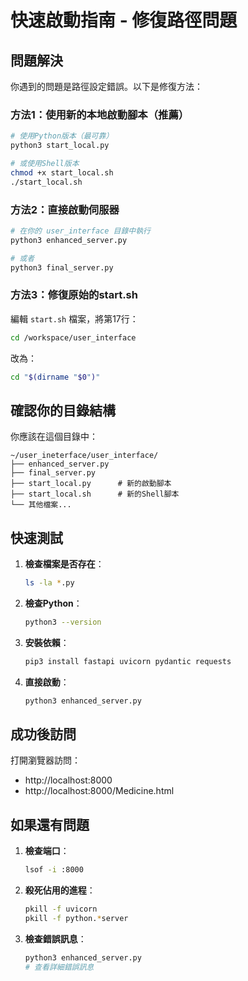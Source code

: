 # 快速啟動指南 - 修復路徑問題

## 問題解決

你遇到的問題是路徑設定錯誤。以下是修復方法：

### 方法1：使用新的本地啟動腳本（推薦）

```bash
# 使用Python版本（最可靠）
python3 start_local.py

# 或使用Shell版本
chmod +x start_local.sh
./start_local.sh
```

### 方法2：直接啟動伺服器

```bash
# 在你的 user_interface 目錄中執行
python3 enhanced_server.py

# 或者
python3 final_server.py
```

### 方法3：修復原始的start.sh

編輯 `start.sh` 檔案，將第17行：
```bash
cd /workspace/user_interface
```
改為：
```bash
cd "$(dirname "$0")"
```

## 確認你的目錄結構

你應該在這個目錄中：
```
~/user_ineterface/user_interface/
├── enhanced_server.py
├── final_server.py
├── start_local.py      # 新的啟動腳本
├── start_local.sh      # 新的Shell腳本
└── 其他檔案...
```

## 快速測試

1. **檢查檔案是否存在**：
   ```bash
   ls -la *.py
   ```

2. **檢查Python**：
   ```bash
   python3 --version
   ```

3. **安裝依賴**：
   ```bash
   pip3 install fastapi uvicorn pydantic requests
   ```

4. **直接啟動**：
   ```bash
   python3 enhanced_server.py
   ```

## 成功後訪問

打開瀏覽器訪問：
- http://localhost:8000
- http://localhost:8000/Medicine.html

## 如果還有問題

1. **檢查端口**：
   ```bash
   lsof -i :8000
   ```

2. **殺死佔用的進程**：
   ```bash
   pkill -f uvicorn
   pkill -f python.*server
   ```

3. **檢查錯誤訊息**：
   ```bash
   python3 enhanced_server.py
   # 查看詳細錯誤訊息
   ```